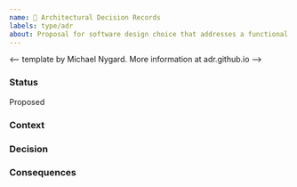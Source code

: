 ```yaml
---
name: 🏦 Architectural Decision Records
labels: type/adr
about: Proposal for software design choice that addresses a functional or non-functional requirement that is architecturally or technically significant.
---
```


<-- template by Michael Nygard. More information at adr.github.io -->

### Status
<!-- REQUIRED -->
<!--  What is the status (proposed, accepted, rejected, deprecated, etc)? -->
<!-- Proposed: project stakeholders haven't agreed with it yet -->
<!-- Accepted: project stakeholders agreed with it -->
<!-- Rejected: project stakeholders rejected it -->
<!-- Deprecated: decision was reversed or changed in another ADR -->
Proposed

### Context
<!-- REQUIRED -->
<!-- What is motivating this decision or change? -->

### Decision
<!-- REQUIRED -->
<!-- What is the change that we're proposing and/or doing? -->

### Consequences
<!-- REQUIRED -->
<!-- What becomes easier or more difficult to do because of this change? -->
